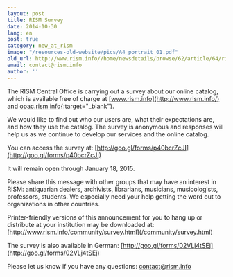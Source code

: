 ```yaml
---
layout: post
title: RISM Survey
date: 2014-10-30
lang: en
post: true
category: new_at_rism
image: "/resources-old-website/pics/A4_portrait_01.pdf"
old_url: http://www.rism.info//home/newsdetails/browse/62/article/64/rism-survey.html
email: contact@rism.info
author: ''
---
```


The RISM Central Office is carrying out a survey about our online catalog, which is available free of charge at [www.rism.info](http://www.rism.info/) and [opac.rism.info](http://opac.rism.info/){:target="_blank"}.


We would like to find out who our users are, what their expectations are, and how they use the catalog. The survey is anonymous and responses will help us as we continue to develop our services and the online catalog.


You can access the survey at: [http://goo.gl/forms/p40bcrZcJI](http://goo.gl/forms/p40bcrZcJI)


It will remain open through January 18, 2015.


Please share this message with other groups that may have an interest in RISM: antiquarian dealers, archivists, librarians, musicians, musicologists, professors, students. We especially need your help getting the word out to organizations in other countries.


Printer-friendly versions of this announcement for you to hang up or distribute at your institution may be downloaded at: [http://www.rism.info/community/survey.html](/community/survey.html)


The survey is also available in German: [http://goo.gl/forms/02VLj4tSEj](http://goo.gl/forms/02VLj4tSEj)


Please let us know if you have any questions: [contact@rism.info](mailto:contact@rism.info)


